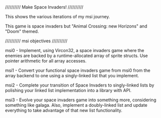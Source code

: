 ////////// Make Space Invaders! //////////

This shows the various iterations of my msi journey.

This game is space invaders but "Animal Crossing: new Horizons" and "Doom" themed.

////////// msi objectives //////////

msi0 - Implement, using Vircon32, a space invaders game where the enemies are backed by a runtime-allocated array of sprite structs. Use pointer arithmetic for all array accesses.

msi1 - Convert your functional space invaders game from msi0 from the array backend to one using a singly-linked list that you implement.

msi2 - Complete your transition of Space Invaders to singly-linked lists by polishing your linked list implementation into a library with API.

msi3 - Evolve your space invaders game into something more, considering something like galaga. Also, implement a doubly-linked list and update everything to take advantage of that new list functionality.
